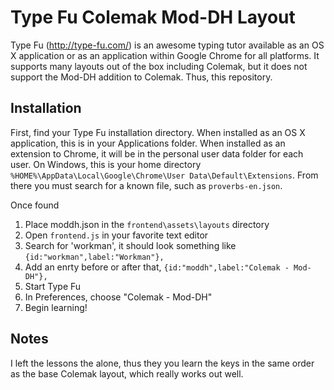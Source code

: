 Type Fu Colemak Mod-DH Layout
=============================

Type Fu (http://type-fu.com/) is an awesome typing tutor available as an OS X
application or as an application within Google Chrome for all platforms. It
supports many layouts out of the box including Colemak, but it does not support
the Mod-DH addition to Colemak. Thus, this repository.

Installation
------------

First, find your Type Fu installation directory. When installed as an OS X
application, this is in your Applications folder. When installed as an
extension to Chrome, it will be in the personal user data folder for each user.
On Windows, this is your home directory
`%HOME%\AppData\Local\Google\Chrome\User Data\Default\Extensions`. From there
you must search for a known file, such as `proverbs-en.json`.

Once found

1. Place moddh.json in the `frontend\assets\layouts` directory
2. Open `frontend.js` in your favorite text editor
3. Search for 'workman', it should look something like `{id:"workman",label:"Workman"},`
4. Add an enrty before or after that, `{id:"moddh",label:"Colemak - Mod-DH"},`
5. Start Type Fu
6. In Preferences, choose "Colemak - Mod-DH"
7. Begin learning!

Notes
-----

I left the lessons the alone, thus they you learn the keys in the same order
as the base Colemak layout, which really works out well.
